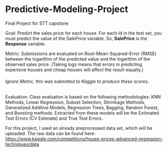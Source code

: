 # Predictive-Modeling-Project
Final Project for STT capstone

Goal: Predict the sales price for each house. For each Id in the test set, you must predict the value of the SalePrice variable. So, **SalePrice** is the **Response** variable.

Metric: Submissions are evaluated on Root-Mean-Squared-Error (RMSE) between the logarithm of the predicted value and the logarithm of the observed sales price. (Taking logs means that errors in predicting expensive houses and cheap houses will affect the result equally.)
  ###### Ignore *Metric*, this was submitted to Kaggle to produce these scores.
 
Evaluation: Class evaluation is based on the following methodologies: KNN Methods, Linear Regression, Subset Selection, Shrinkage Methods, Generalized Additive Models, Regression Trees, Bagging, Random Forest, and Boosting methods. Extracted from these models will be the Estimated Test Errors (CV Estimate) and True Test Errors.

For this project, I used an already preprocessed data set, which will be uploaded. The raw data can be found here:
https://www.kaggle.com/competitions/house-prices-advanced-regression-techniques/data
